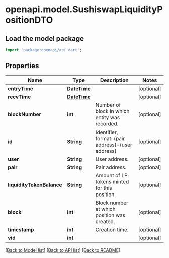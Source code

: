 # openapi.model.SushiswapLiquidityPositionDTO

## Load the model package
```dart
import 'package:openapi/api.dart';
```

## Properties
Name | Type | Description | Notes
------------ | ------------- | ------------- | -------------
**entryTime** | [**DateTime**](DateTime.md) |  | [optional] 
**recvTime** | [**DateTime**](DateTime.md) |  | [optional] 
**blockNumber** | **int** | Number of block in which entity was recorded. | [optional] 
**id** | **String** | Identifier, format: (pair address)-(user address) | [optional] 
**user** | **String** | User address. | [optional] 
**pair** | **String** | Pair address. | [optional] 
**liquidityTokenBalance** | **String** | Amount of LP tokens minted for this position. | [optional] 
**block** | **int** | Block number at which position was created. | [optional] 
**timestamp** | **int** | Creation time. | [optional] 
**vid** | **int** |  | [optional] 

[[Back to Model list]](../README.md#documentation-for-models) [[Back to API list]](../README.md#documentation-for-api-endpoints) [[Back to README]](../README.md)


